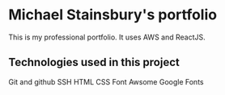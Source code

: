 # Michael Stainsbury's portfolio

This is my professional portfolio. It uses AWS and ReactJS.

## Technologies used in this project

Git and github
SSH
HTML
CSS
Font Awsome
Google Fonts